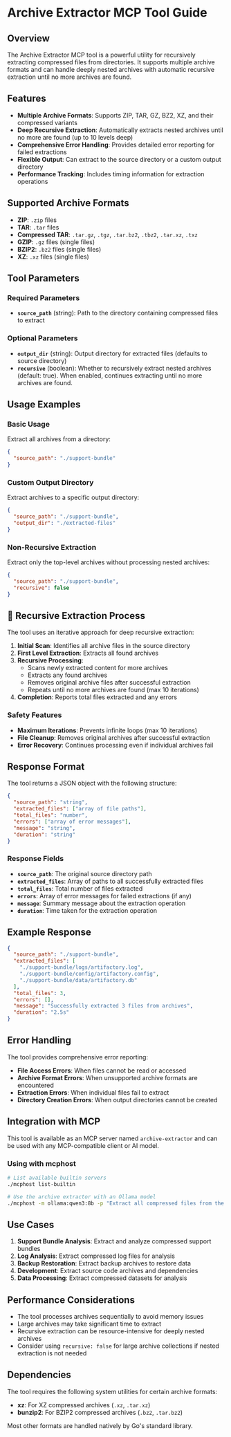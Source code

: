 # Archive Extractor MCP Tool Guide

## Overview

The Archive Extractor MCP tool is a powerful utility for recursively extracting compressed files from directories. It supports multiple archive formats and can handle deeply nested archives with automatic recursive extraction until no more archives are found.

## Features

- **Multiple Archive Formats**: Supports ZIP, TAR, GZ, BZ2, XZ, and their compressed variants
- **Deep Recursive Extraction**: Automatically extracts nested archives until no more are found (up to 10 levels deep)
- **Comprehensive Error Handling**: Provides detailed error reporting for failed extractions
- **Flexible Output**: Can extract to the source directory or a custom output directory
- **Performance Tracking**: Includes timing information for extraction operations

## Supported Archive Formats

- **ZIP**: `.zip` files
- **TAR**: `.tar` files
- **Compressed TAR**: `.tar.gz`, `.tgz`, `.tar.bz2`, `.tbz2`, `.tar.xz`, `.txz`
- **GZIP**: `.gz` files (single files)
- **BZIP2**: `.bz2` files (single files)
- **XZ**: `.xz` files (single files)

## Tool Parameters

### Required Parameters

- **`source_path`** (string): Path to the directory containing compressed files to extract

### Optional Parameters

- **`output_dir`** (string): Output directory for extracted files (defaults to source directory)
- **`recursive`** (boolean): Whether to recursively extract nested archives (default: true). When enabled, continues extracting until no more archives are found.

## Usage Examples

### Basic Usage

Extract all archives from a directory:

```json
{
  "source_path": "./support-bundle"
}
```

### Custom Output Directory

Extract archives to a specific output directory:

```json
{
  "source_path": "./support-bundle",
  "output_dir": "./extracted-files"
}
```

### Non-Recursive Extraction

Extract only the top-level archives without processing nested archives:

```json
{
  "source_path": "./support-bundle",
  "recursive": false
}
```

## 🔄 Recursive Extraction Process

The tool uses an iterative approach for deep recursive extraction:

1. **Initial Scan**: Identifies all archive files in the source directory
2. **First Level Extraction**: Extracts all found archives
3. **Recursive Processing**: 
   - Scans newly extracted content for more archives
   - Extracts any found archives
   - Removes original archive files after successful extraction
   - Repeats until no more archives are found (max 10 iterations)
4. **Completion**: Reports total files extracted and any errors

### Safety Features

- **Maximum Iterations**: Prevents infinite loops (max 10 iterations)
- **File Cleanup**: Removes original archives after successful extraction
- **Error Recovery**: Continues processing even if individual archives fail

## Response Format

The tool returns a JSON object with the following structure:

```json
{
  "source_path": "string",
  "extracted_files": ["array of file paths"],
  "total_files": "number",
  "errors": ["array of error messages"],
  "message": "string",
  "duration": "string"
}
```

### Response Fields

- **`source_path`**: The original source directory path
- **`extracted_files`**: Array of paths to all successfully extracted files
- **`total_files`**: Total number of files extracted
- **`errors`**: Array of error messages for failed extractions (if any)
- **`message`**: Summary message about the extraction operation
- **`duration`**: Time taken for the extraction operation

## Example Response

```json
{
  "source_path": "./support-bundle",
  "extracted_files": [
    "./support-bundle/logs/artifactory.log",
    "./support-bundle/config/artifactory.config",
    "./support-bundle/data/artifactory.db"
  ],
  "total_files": 3,
  "errors": [],
  "message": "Successfully extracted 3 files from archives",
  "duration": "2.5s"
}
```

## Error Handling

The tool provides comprehensive error reporting:

- **File Access Errors**: When files cannot be read or accessed
- **Archive Format Errors**: When unsupported archive formats are encountered
- **Extraction Errors**: When individual files fail to extract
- **Directory Creation Errors**: When output directories cannot be created

## Integration with MCP

This tool is available as an MCP server named `archive-extractor` and can be used with any MCP-compatible client or AI model.

### Using with mcphost

```bash
# List available builtin servers
./mcphost list-builtin

# Use the archive extractor with an Ollama model
./mcphost -m ollama:qwen3:8b -p "Extract all compressed files from the support-bundle directory recursively"
```

## Use Cases

1. **Support Bundle Analysis**: Extract and analyze compressed support bundles
2. **Log Analysis**: Extract compressed log files for analysis
3. **Backup Restoration**: Extract backup archives to restore data
4. **Development**: Extract source code archives and dependencies
5. **Data Processing**: Extract compressed datasets for analysis

## Performance Considerations

- The tool processes archives sequentially to avoid memory issues
- Large archives may take significant time to extract
- Recursive extraction can be resource-intensive for deeply nested archives
- Consider using `recursive: false` for large archive collections if nested extraction is not needed

## Dependencies

The tool requires the following system utilities for certain archive formats:
- **xz**: For XZ compressed archives (`.xz`, `.tar.xz`)
- **bunzip2**: For BZIP2 compressed archives (`.bz2`, `.tar.bz2`)

Most other formats are handled natively by Go's standard library.
